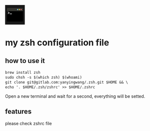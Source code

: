 <img src="https://raw.githubusercontent.com/yanyingwang/.zsh/master/favicon.png" alt="favicon" width="64"/>

# my zsh configuration file


## how to use it
```shell
brew install zsh
sudo chsh -s $(which zsh) $(whoami)
git clone git@gitlab.com:yanyingwang/.zsh.git $HOME && \
echo '. $HOME/.zsh/zshrc' >> $HOME/.zshrc
```
Open a new terminal and wait for a second, everything will be setted.

## features
please check zshrc file
